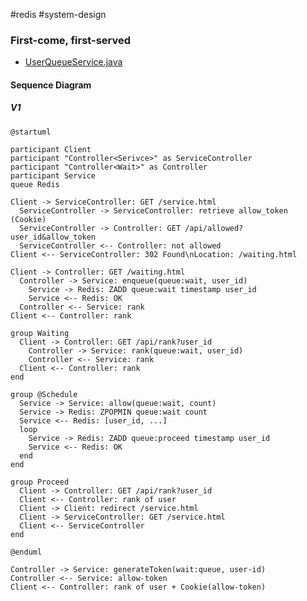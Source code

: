 #redis #system-design

### First-come, first-served

* [UserQueueService.java](https://github.com/morenice/fastcampus-2023-backend-advacned/blob/main/ch4/clip08/flow/src/main/java/com/fastcampus/flow/service/UserQueueService.java)

#### Sequence Diagram

##### V1

```plantuml
@startuml

participant Client
participant "Controller<Serivce>" as ServiceController
participant "Controller<Wait>" as Controller
participant Service
queue Redis

Client -> ServiceController: GET /service.html
  ServiceController -> ServiceController: retrieve allow_token (Cookie)
  ServiceController -> Controller: GET /api/allowed?user_id&allow_token
  ServiceController <-- Controller: not allowed
Client <-- ServiceController: 302 Found\nLocation: /waiting.html

Client -> Controller: GET /waiting.html
  Controller -> Service: enqueue(queue:wait, user_id)
    Service -> Redis: ZADD queue:wait timestamp user_id
    Service <-- Redis: OK
  Controller <-- Service: rank
Client <-- Controller: rank

group Waiting
  Client -> Controller: GET /api/rank?user_id
    Controller -> Service: rank(queue:wait, user_id)
    Controller <-- Service: rank
  Client <-- Controller: rank
end

group @Schedule
  Service -> Service: allow(queue:wait, count)
  Service -> Redis: ZPOPMIN queue:wait count
  Service <-- Redis: [user_id, ...]
  loop
    Service -> Redis: ZADD queue:proceed timestamp user_id
    Service <-- Redis: OK
  end
end

group Proceed
  Client -> Controller: GET /api/rank?user_id
  Client <-- Controller: rank of user
  Client -> Client: redirect /service.html
  Client -> ServiceController: GET /service.html
  Client <-- ServiceController
end

@enduml
```

```
Controller -> Service: generateToken(wait:queue, user-id)
Controller <-- Service: allow-token
Client <-- Controller: rank of user + Cookie(allow-token)
```
